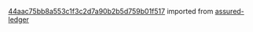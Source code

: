 [44aac75bb8a553c1f3c2d7a90b2b5d759b01f517](https://github.com/insolar/assured-ledger/commit/44aac75bb8a553c1f3c2d7a90b2b5d759b01f517) imported from [assured-ledger](https://github.com/insolar/assured-ledger)
